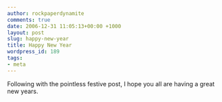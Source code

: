 ```yaml
---
author: rockpaperdynamite
comments: true
date: 2006-12-31 11:05:13+00:00 +1000
layout: post
slug: happy-new-year
title: Happy New Year
wordpress_id: 189
tags:
- meta
---
```


Following with the pointless festive post, I hope you all are having a great new years.
